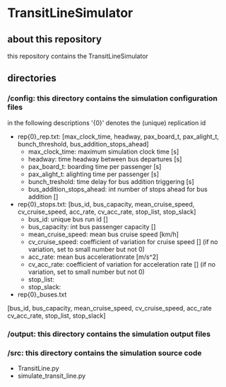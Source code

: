 # TransitLineSimulator

## about this repository
this repository contains the TransitLineSimulator

## directories
### /config: this directory contains the simulation configuration files
  in the following descriptions '{0}' denotes the (unique) replication id
  - rep{0}_rep.txt: [max_clock_time, headway, pax_board_t, pax_alight_t, bunch_threshold, bus_addition_stops_ahead]
    * max_clock_time: maximum simulation clock time [s]
    * headway: time headway between bus departures [s]
    * pax_board_t: boarding time per passenger [s]
    * pax_alight_t: alighting time per passenger [s]
    * bunch_treshold: time delay for bus addition triggering [s]
    * bus_addition_stops_ahead: int number of stops ahead for bus addition []
  - rep{0}_stops.txt: [bus_id, bus_capacity, mean_cruise_speed, cv_cruise_speed, acc_rate, cv_acc_rate, stop_list, stop_slack]
    * bus_id: unique bus run id []
    * bus_capacity: int bus passenger capacity []
    * mean_cruise_speed: mean bus cruise speed [km/h]
    * cv_cruise_speed: coefficient of variation for cruise speed [] (if no variation, set to small number but not 0)
    * acc_rate: mean bus accelerationrate [m/s^2]
    * cv_acc_rate: coefficient of variation for acceleration rate [] (if no variation, set to small number but not 0)
    * stop_list:
    * stop_slack:
  - rep{0}_buses.txt

[bus_id, bus_capacity, mean_cruise_speed, cv_cruise_speed, acc_rate
                                                cv_acc_rate, stop_list, stop_slack]

### /output: this directory contains the simulation output files

### /src: this directory contains the simulation source code
  - TransitLine.py
  - simulate_transit_line.py
